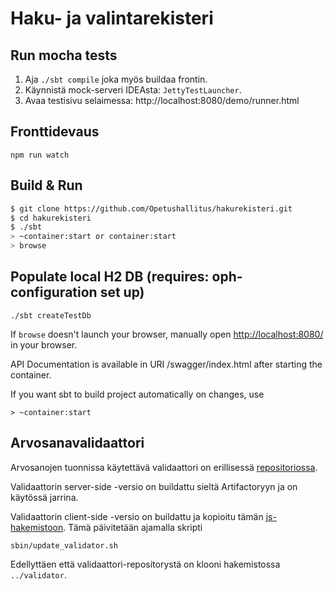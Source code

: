 # Haku- ja valintarekisteri #


## Run mocha tests

1. Aja `./sbt compile` joka myös buildaa frontin.
2. Käynnistä mock-serveri IDEAsta: `JettyTestLauncher`.
3. Avaa testisivu selaimessa: http://localhost:8080/demo/runner.html

## Fronttidevaus

    npm run watch

## Build & Run ##

```sh
$ git clone https://github.com/Opetushallitus/hakurekisteri.git
$ cd hakurekisteri
$ ./sbt
> ~container:start or container:start
> browse
```

## Populate local H2 DB (requires: oph-configuration set up)

```
./sbt createTestDb
```

If `browse` doesn't launch your browser, manually open [http://localhost:8080/](http://localhost:8080/) in your browser.

API Documentation is available in URI /swagger/index.html after starting the container.

If you want sbt to build project automatically on changes, use

```
> ~container:start
```

## Arvosanavalidaattori

Arvosanojen tuonnissa käytettävä validaattori on erillisessä [repositoriossa](https://github.com/Opetushallitus/validaattori).

Validaattorin server-side -versio on buildattu sieltä Artifactoryyn ja on käytössä jarrina.

Validaattorin client-side -versio on buildattu ja kopioitu tämän [js-hakemistoon](web/src/main/webapp/static/js). Tämä päivitetään ajamalla skripti

    sbin/update_validator.sh

Edellyttäen että validaattori-repositorystä on klooni hakemistossa `../validator`.
